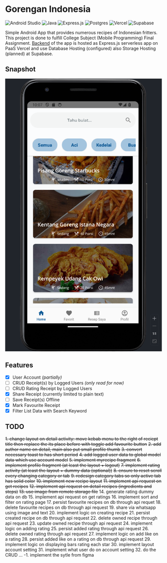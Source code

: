 # Gorengan Indonesia
![Android Studio](https://img.shields.io/badge/Android%20Studio-3DDC84.svg?style=for-the-badge&logo=android-studio&logoColor=white) ![Java](https://img.shields.io/badge/java-%23ED8B00.svg?style=for-the-badge&logo=openjdk&logoColor=white) ![Express.js](https://img.shields.io/badge/express.js-%23404d59.svg?style=for-the-badge&logo=express&logoColor=%2361DAFB) ![Postgres](https://img.shields.io/badge/postgres-%23316192.svg?style=for-the-badge&logo=postgresql&logoColor=white) ![Vercel](https://img.shields.io/badge/vercel-%23000000.svg?style=for-the-badge&logo=vercel&logoColor=white) ![Supabase](https://img.shields.io/badge/Supabase-3ECF8E?style=for-the-badge&logo=supabase&logoColor=white)

Simple Android App that provides numerous recipes of Indonesian fritters. This project is done to fulfill College Subject (Mobile Programming) Final Assignment. [Backend](https://github.com/asrofilfachrulr/API-Gorengan-Indonesia) of the app is hosted as Express.js serverless app on PaaS Vercel and use Database Hosting (configured) also Storage Hosting (planned) at Supabase.

## Snapshot
![snapshot](./snapshot.png)

## Features
- [x] User Account *(partially)*
- [ ] CRUD Receipt(s) by Logged Users *(only read for now)*
- [ ] CRUD Rating Receipt by Logged Users
- [x] Share Receipt (currently limited to plain text)
- [ ] Save Receipt(s) Offline
- [x] Mark Favourite Receipt
- [x] Filter List Data with Search Keyword

## TODO
~~1. change layout on detail activity: move kebab menu to the right of reciept title then replace the its place before with toggle add favourite button~~ 
~~2. add author name on detail, main also put small profile thumb~~
~~3. convert necessary toast to has short period~~
~~4. add logged user data to global model data which use account model~~
~~5. implement myrecipe fragment~~
~~6. implement profile fragment (at least the layout + logout)~~
~~7. implement rating activity (at least the layout + dummy data (optional))~~
~~8. ensure to reset scroll every changing category or tab~~
~~9. redesign category tabs so only active tab has solid color~~
~~10. implement new recipe layout~~
~~11. implement api request on get recipes~~
~~12. implement api request on detail recipes (ingredients and steps)~~
~~13. use image from remote storage file~~
14. generate rating dummy data on db
15. implement api request on get ratings
16. implement sort and filter on rating page
17. persist favourite recipes on db through api requet
18. delete favourite recipes on db through api request
19. share via whatsapp using image and text
20. implement logic on creating recipe
21. persist created recipe on db through api request
22. delete owned recipe through api request
23. update owned recipe through api request
24. implement logic on adding rating
25. persist added rating through api request
26. delete owned rating through api request
27. implement logic on add like on a rating
28. persist added like on a rating on db through api request
29. implement logic on displaying bars rating each star
30. implement layout account setting
31. implement what user do on account setting
32. do the CRUD 
...
-1. implement the sytle from figma
